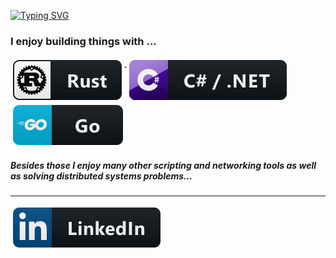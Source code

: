 [![Typing SVG](https://readme-typing-svg.demolab.com?font=Fira+Code&size=16&duration=3000&pause=10000&color=00F78D&background=FFFFFF00&vCenter=true&width=455&lines=Hi+👋+~+I'm+Dom,+I+sometimes+code+here+on+earth)](https://git.io/typing-svg)

###  I enjoy building things with ...

  <a href="https://www.rust-lang.org/">
    <img src="https://raw.githubusercontent.com/MikeCodesDotNET/ColoredBadges/master/svg/dev/languages/rust.svg" alt="Rust" style="vertical-align:top; margin:4px">
  </a>

  <a href="https://dotnet.microsoft.com/">
    <img src="https://github.com/MikeCodesDotNET/ColoredBadges/blob/master/svg/dev/languages/csharp_dotnet.svg" alt="Python" style="vertical-align:top; margin:4px">
  </a>

  <a href="https://golang.org/">
    <img src="https://raw.githubusercontent.com/MikeCodesDotNET/ColoredBadges/master/svg/dev/languages/go.svg" alt="GoLang" style="vertical-align:top; margin:4px">
  </a>
  
##### Besides those I enjoy many other scripting and networking tools as well as solving distributed systems problems...
---
<a href="https://www.linkedin.com/in/dominik-polzer-hi-o/">
  <img src="https://github.com/MikeCodesDotNET/ColoredBadges/blob/master/svg/social/linkedin.svg" alt="Linkedin" style="vertical-align:top; margin:4px">
</a>
